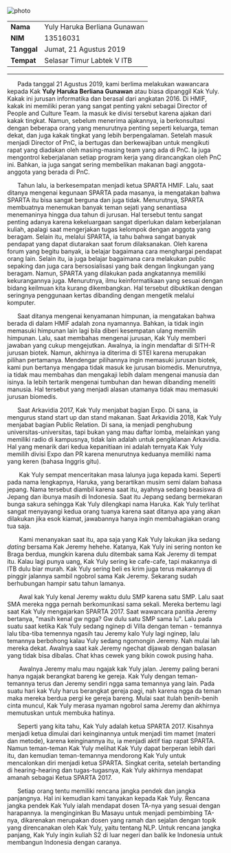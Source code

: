 ![photo](16518003-16518043-16518057-16518217-16518266.jpg)

<table>
  <tr>
    <td><b>Nama</b></td>
    <td>Yuly Haruka Berliana Gunawan</td>
  </tr>
  <tr>
    <td><b>NIM</b></td>
    <td>13516031</td>
  </tr>
  <tr>
    <td><b>Tanggal</b></td>
    <td>Jumat, 21 Agustus 2019</td>
  </tr>
  <tr>
    <td><b>Tempat</b></td>
    <td>Selasar Timur Labtek V ITB</td>
  </tr>
</table>

___


&nbsp;&nbsp;&nbsp;&nbsp;&nbsp;&nbsp;Pada tanggal 21 Agustus 2019, kami berlima melakukan wawancara kepada Kak **Yuly Haruka Berliana Gunawan** atau biasa dipanggil Kak Yuly. Kakak ini jurusan informatika dan berasal dari angkatan 2016. Di HMIF, kakak ini memiliki peran yang sangat penting yakni sebagai Director of People and Culture Team. Ia masuk ke divisi tersebut karena ajakan dari kakak tingkat. Namun, sebelum menerima ajakannya, ia berkonsultasi dengan beberapa orang yang menurutnya penting seperti keluarga, teman dekat, dan juga kakak tingkat yang lebih berpengalaman. Setelah masuk menjadi Director of PnC, ia bertugas dan berkewajiban untuk mengikuti rapat yang diadakan oleh masing-masing team yang ada di PnC. Ia juga mengontrol keberjalanan setiap program kerja yang dirancangkan oleh PnC ini. Bahkan, ia juga sangat sering membelikan makanan bagi anggota-anggota yang berada di PnC.

&nbsp;&nbsp;&nbsp;&nbsp;&nbsp;&nbsp;Tahun lalu, ia berkesempatan menjadi ketua SPARTA HMIF. Lalu, saat ditanya mengenai kegunaan SPARTA pada masanya, ia mengatakan bahwa SPARTA itu bisa sangat berguna dan juga tidak. Menurutnya, SPARTA membuatnya menemukan banyak teman sejati yang senantiasa menemaninya  hingga dua tahun di jurusan. Hal tersebut tentu sangat penting adanya karena kekeluargaan sangat diperlukan dalam keberjalanan kuliah, apalagi saat mengerjakan tugas kelompok dengan anggota yang beragam. Selain itu, melalui SPARTA, ia tahu bahwa sangat banyak pendapat yang dapat diutarakan saat forum dilaksanakan. Oleh karena forum yang begitu banyak, ia belajar bagaimana cara menghargai pendapat orang lain. Selain itu, ia juga belajar bagaimana cara melakukan public sepaking dan juga cara bersosialisasi yang baik dengan lingkungan yang beragam. Namun, SPARTA yang dilakukan pada angkatannya memiliki kekurangannya juga. Menurutnya, ilmu keinformatikaan yang sesuai dengan bidang keilmuan kita kurang dikembangkan. Hal tersebut dibuktikan dengan seringnya penggunaan kertas dibanding dengan mengetik melalui komputer.

&nbsp;&nbsp;&nbsp;&nbsp;&nbsp;&nbsp;Saat ditanya mengenai kenyamanan himpunan, ia mengatakan bahwa berada di dalam HMIF adalah zona nyamannya. Bahkan, ia tidak ingin memasuki himpunan lain lagi bila diberi kesempatan ulang memilih himpunan. Lalu, saat membahas mengenai jurusan, Kak Yuly memberi jawaban yang cukup mengejutkan. Awalnya, ia ingin mendaftar di SITH-R jurusan biotek. Namun, akhirnya ia diterima di STEI karena merupakan pilihan pertamanya. Mendengar pilihannya ingin memasuki jurusan biotek, kami pun bertanya mengapa tidak masuk ke jurusan biomedis. Menurutnya, ia tidak mau membahas dan mengakaji lebih dalam mengenai manusia dan isinya. Ia lebih tertarik mengenai tumbuhan dan hewan dibanding meneliti manusia. Hal tersebut yang menjadi alasan utamanya tidak mau memasuki jurusan biomedis.

&nbsp;&nbsp;&nbsp;&nbsp;&nbsp;&nbsp;Saat Arkavidia 2017, Kak Yuly menjabat bagian Expo. Di sana, ia mengurus stand start up dan stand makanan. Saat Arkavidia 2018, Kak Yuly menjabat bagian Public Relation. Di sana, ia menjadi penghubung universitas-universitas, tapi bukan yang mau daftar lomba, melainkan yang memiliki radio di kampusnya, tidak lain adalah untuk pengiklanan Arkavidia. Hal yang menarik dari kedua kepanitiaan ini adalah ternyata Kak Yuly memilih divisi Expo dan PR karena menurutnya keduanya memiliki nama yang keren (bahasa Inggris gitu).

&nbsp;&nbsp;&nbsp;&nbsp;&nbsp;&nbsp; Kak Yuly sempat menceritakan masa lalunya juga kepada kami. Seperti pada nama lengkapnya, Haruka, yang berartikan musim semi dalam bahasa jepang. Nama tersebut diambil karena saat itu, ayahnya sedang beasiswa di Jepang dan ibunya masih di Indonesia. Saat itu Jepang sedang bermekaran bunga sakura sehingga Kak Yuly dilengkapi nama Haruka. Kak Yuly terlihat sangat menyayangi kedua orang tuanya karena saat ditanya apa yang akan dilakukan jika esok kiamat, jawabannya hanya ingin membahagiakan orang tua saja.

&nbsp;&nbsp;&nbsp;&nbsp;&nbsp;&nbsp; Kami menanyakan saat itu, apa saja yang Kak Yuly lakukan jika sedang *dating* bersama Kak Jeremy hehehe. Katanya, Kak Yuly ini sering nonton ke Braga berdua, mungkin karena dulu ditembak sama Kak Jeremy di tempat itu. Kalau lagi punya uang, Kak Yuly sering ke cafe-cafe, tapi makannya di ITB dulu biar murah. Kak Yuly sering beli es krim juga terus makannya di pinggir jalannya sambil ngobrol sama Kak Jeremy. Sekarang sudah berhubungan hampir satu tahun lamanya.

&nbsp;&nbsp;&nbsp;&nbsp;&nbsp;&nbsp; Awal kak Yuly kenal Jeremy waktu dulu SMP karena satu SMP. Lalu saat SMA mereka ngga pernah berkomunikasi sama sekali. Mereka bertemu lagi saat Kak Yuly mengajarkan SPARTA 2017. Saat wawancara panitia Jeremy bertanya, "masih kenal gw ngga? Gw dulu satu SMP sama lu". Lalu pada suatu saat ketika Kak Yuly sedang nginep di Villa dengan teman - temannya lalu tiba-tiba temennya ngasih tau Jeremy kalo Yuly lagi nginep, lalu temannya berbohong kalau Yuly sedang ngomongin Jeremy. Nah mulai lah mereka dekat. Awalnya saat kak Jeremy ngechat dijawab dengan balasan yang tidak bisa dibalas. Chat khas cewek yang bikin cowok pusing haha.

&nbsp;&nbsp;&nbsp;&nbsp;&nbsp;&nbsp; Awalnya Jeremy malu mau ngajak kak Yuly jalan. Jeremy paling berani hanya ngajak berangkat bareng ke gereja. Kak Yuly dengan teman-temannya terus dan Jeremy sendiri ngga sama temannya yang lain. Pada suatu hari kak Yuly harus berangkat gereja pagi, nah karena ngga da teman maka mereka berdua pergi ke gereja bareng. Mulai saat itulah benih-benih cinta muncul, Kak Yuly merasa nyaman ngobrol sama Jeremy dan akhirnya memutuskan untuk membuka hatinya.

&nbsp;&nbsp;&nbsp;&nbsp;&nbsp;&nbsp;Seperti yang kita tahu, Kak Yuly adalah ketua SPARTA 2017. Kisahnya menjadi ketua dimulai dari keinginannya untuk menjadi tim mamet (materi dan metode), karena keinginannya itu, ia menjadi aktif tiap rapat SPARTA. Namun teman-teman Kak Yuly melihat Kak Yuly dapat berperan lebih dari itu, dan kemudian teman-temannya mendorong Kak Yuly untuk mencalonkan diri menjadi ketua SPARTA. Singkat cerita, setelah bertanding di hearing-hearing dan tugas-tugasnya, Kak Yuly akhirnya mendapat amanah sebagai Ketua SPARTA 2017.

&nbsp;&nbsp;&nbsp;&nbsp;&nbsp;&nbsp;Setiap orang tentu memiliki rencana jangka pendek dan jangka panjangnya. Hal ini kemudian kami tanyakan kepada Kak Yuly. Rencana jangka pendek Kak Yuly ialah mendapat dosen TA-nya yang sesuai dengan harapannya. Ia menginginkan Bu Masayu untuk menjadi pembimbing TA-nya, dikarenakan merupakan dosen yang ramah dan sejalan dengan topik yang direncanakan oleh Kak Yuly, yaitu tentang NLP. Untuk rencana jangka panjang, Kak Yuly ingin kuliah S2 di luar negeri dan balik ke Indonesia untuk membangun Indonesia dengan caranya.

